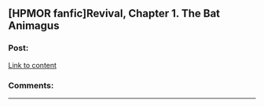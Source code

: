 ## [HPMOR fanfic]Revival, Chapter 1. The Bat Animagus

### Post:

[Link to content](https://www.fanfiction.net/s/11127426/1/Revival)

### Comments:

---

